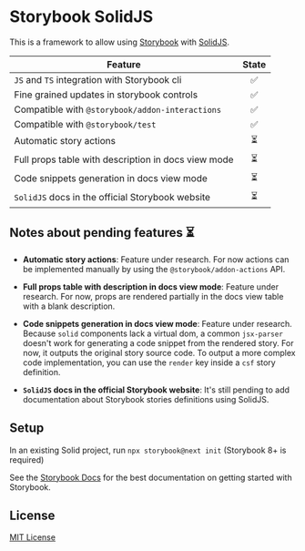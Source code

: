 # Storybook SolidJS

This is a framework to allow using [Storybook](https://storybook.js.org/) with [SolidJS](https://www.solidjs.com/).

| Feature                                             | State |
| --------------------------------------------------- | :---: |
| `JS` and `TS` integration with Storybook cli        |  ✅   |
| Fine grained updates in storybook controls          |  ✅   |
| Compatible with `@storybook/addon-interactions`     |  ✅   |
| Compatible with `@storybook/test`                   |  ✅   |
| Automatic story actions                             |  ⏳   |
| Full props table with description in docs view mode |  ⏳   |
| Code snippets generation in docs view mode          |  ⏳   |
| `SolidJS` docs in the official Storybook website    |  ⏳   |

## Notes about pending features ⏳

- **Automatic story actions**: Feature under research. For now actions can be implemented manually by using the `@storybook/addon-actions` API.

- **Full props table with description in docs view mode**: Feature under research. For now, props are rendered partially in the docs view table with a blank description.

- **Code snippets generation in docs view mode**: Feature under research. Because `solid` components lack a virtual dom, a common `jsx-parser` doesn't work for generating a code snippet from the rendered story. For now, it outputs the original story source code. To output a more complex code implementation, you can use the `render` key inside a `csf` story definition.

- **`SolidJS` docs in the official Storybook website**: It's still pending to add documentation about Storybook stories definitions using SolidJS.

## Setup

In an existing Solid project, run `npx storybook@next init` (Storybook 8+ is required)

See the [Storybook Docs](https://storybook.js.org/docs?renderer=solid) for the best documentation on getting started with Storybook.

## License

[MIT License](./LICENSE)

